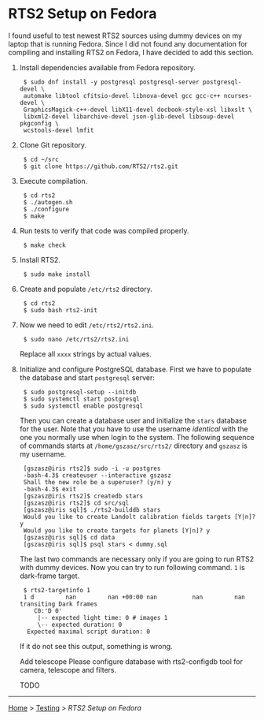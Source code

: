 # RTS2 Setup on Fedora

I found useful to test newest RTS2 sources using dummy devices on my laptop that
is running Fedora.  Since I did not found any documentation for compiling and
installing RTS2 on Fedora, I have decided to add this section.

1. Install dependencies available from Fedora repository.

        $ sudo dnf install -y postgresql postgresql-server postgresql-devel \
        automake libtool cfitsio-devel libnova-devel gcc gcc-c++ ncurses-devel \
        GraphicsMagick-c++-devel libX11-devel docbook-style-xsl libxslt \
        libxml2-devel libarchive-devel json-glib-devel libsoup-devel pkgconfig \
        wcstools-devel lmfit

3. Clone Git repository.

        $ cd ~/src
        $ git clone https://github.com/RTS2/rts2.git

4. Execute compilation.

        $ cd rts2
        $ ./autogen.sh
        $ ./configure
        $ make

5. Run tests to verify that code was compiled properly.

        $ make check

6. Install RTS2.

        $ sudo make install

7. Create and populate `/etc/rts2` directory.

        $ cd rts2
        $ sudo bash rts2-init

8. Now we need to edit `/etc/rts2/rts2.ini`.

        $ sudo nano /etc/rts2/rts2.ini

   Replace all `xxxx` strings by actual values.

9. Initialize and configure PostgreSQL database.  First we have to populate the
   database and start `postgresql` server:

        $ sudo postgresql-setup --initdb
        $ sudo systemctl start postgresql
        $ sudo systemctl enable postgresql

   Then you can create a database user and initialize the `stars` database for
   the user.  Note that you have to use the username *identical* with the one
   you normally use when login to the system.  The following sequence of
   commands starts at `/home/gszasz/src/rts2/` directory and `gszasz` is my
   username.

        [gszasz@iris rts2]$ sudo -i -u postgres
        -bash-4.3$ createuser --interactive gszasz
        Shall the new role be a superuser? (y/n) y
        -bash-4.3$ exit
        [gszasz@iris rts2]$ createdb stars
        [gszasz@iris rts2]$ cd src/sql
        [gszasz@iris sql]$ ./rts2-builddb stars
        Would you like to create Landolt calibration fields targets [Y|n]? y
        Would you like to create targets for planets [Y|n]? y
        [gszasz@iris sql]$ cd data
        [gszasz@iris sql]$ psql stars < dummy.sql

   The last two commands are necessary only if you are going to run RTS2 with
   dummy devices.  Now you can try to run following command. `1` is dark-frame
   target.

        $ rts2-targetinfo 1
        1 d         nan         nan +00:00 nan          nan         nan transiting Dark frames
           C0:'D 0'
            |-- expected light time: 0 # images 1
            \-- expected duration: 0
         Expected maximal script duration: 0

   If it do not see this output, something is wrong.

   Add telescope Please configure database with rts2-configdb tool for camera,
   telescope and filters.

   TODO

---

[Home](../README.md) > [Testing](README.md) > *RTS2 Setup on Fedora*
